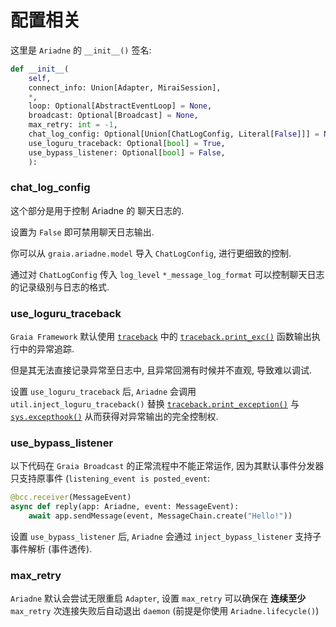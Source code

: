 # 配置相关

这里是 `Ariadne` 的 `__init__()` 签名:

```python hl_lines="8-10"
def __init__(
    self,
    connect_info: Union[Adapter, MiraiSession],
    *,
    loop: Optional[AbstractEventLoop] = None,
    broadcast: Optional[Broadcast] = None,
    max_retry: int = -1,
    chat_log_config: Optional[Union[ChatLogConfig, Literal[False]]] = None,
    use_loguru_traceback: Optional[bool] = True,
    use_bypass_listener: Optional[bool] = False,
    ):
```

### chat_log_config

这个部分是用于控制 Ariadne 的 聊天日志的.

设置为 `False` 即可禁用聊天日志输出.

你可以从 `graia.ariadne.model` 导入 `ChatLogConfig`, 进行更细致的控制.

通过对 `ChatLogConfig` 传入 `log_level` `*_message_log_format` 可以控制聊天日志的记录级别与日志的格式.

### use_loguru_traceback

`Graia Framework` 默认使用 [`traceback`](https://docs.python.org/zh-cn/3/library/traceback.html) 中的
[`traceback.print_exc()`](https://docs.python.org/zh-cn/3/library/traceback.html#traceback.print_exc) 函数输出执行中的异常追踪.

但是其无法直接记录异常至日志中, 且异常回溯有时候并不直观, 导致难以调试.

设置 `use_loguru_traceback` 后, `Ariadne` 会调用 `util.inject_loguru_traceback()` 替换
[`traceback.print_exception()`](https://docs.python.org/zh-cn/3/library/traceback.html#traceback.print_exception) 与
[`sys.excepthook()`](https://docs.python.org/zh-cn/3/library/sys.html#sys.excepthook) 从而获得对异常输出的完全控制权.

### use_bypass_listener

以下代码在 `Graia Broadcast` 的正常流程中不能正常运作,
因为其默认事件分发器只支持原事件 (`listening_event is posted_event`:

```python
@bcc.receiver(MessageEvent)
async def reply(app: Ariadne, event: MessageEvent):
    await app.sendMessage(event, MessageChain.create("Hello!"))
```

设置 `use_bypass_listener` 后, `Ariadne` 会通过 `inject_bypass_listener` 支持子事件解析 (事件透传).

### max_retry

`Ariadne` 默认会尝试无限重启 `Adapter`,
设置 `max_retry` 可以确保在 **连续至少** `max_retry` 次连接失败后自动退出 `daemon` (前提是你使用 `Ariadne.lifecycle()`)
